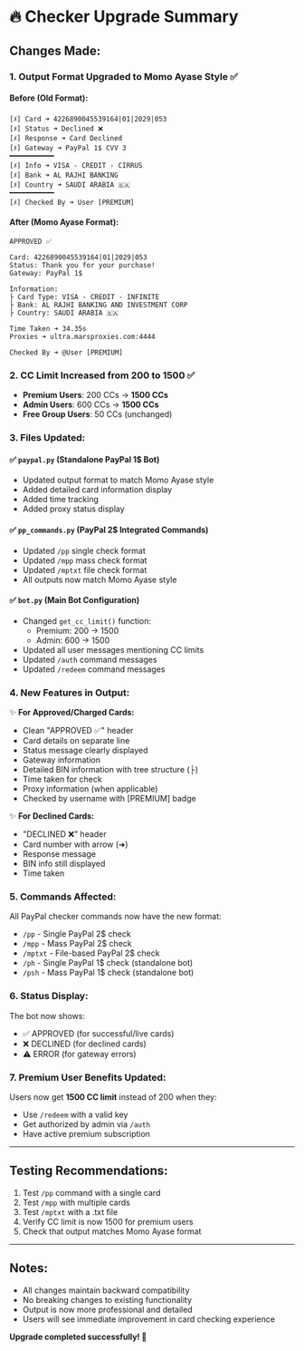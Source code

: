 # 🔥 Checker Upgrade Summary

## Changes Made:

### 1. **Output Format Upgraded to Momo Ayase Style** ✅

#### Before (Old Format):
```
[ﾒ] Card ➜ 4226890045539164|01|2029|053
[ﾒ] Status ➜ Declined ❌
[ﾒ] Response ➜ Card Declined
[ﾒ] Gateway ➜ PayPal 1$ CVV 3
━━━━━━━━━━━
[ﾒ] Info ➜ VISA - CREDIT - CIRRUS
[ﾒ] Bank ➜ AL RAJHI BANKING
[ﾒ] Country ➜ SAUDI ARABIA 🇸🇦
━━━━━━━━━━━
[ﾒ] Checked By ➜ User [PREMIUM]
```

#### After (Momo Ayase Format):
```
APPROVED ✅

Card: 4226890045539164|01|2029|053
Status: Thank you for your purchase!
Gateway: PayPal 1$

Information:
├ Card Type: VISA - CREDIT - INFINITE
├ Bank: AL RAJHI BANKING AND INVESTMENT CORP
├ Country: SAUDI ARABIA 🇸🇦

Time Taken ➜ 34.35s
Proxies ➜ ultra.marsproxies.com:4444

Checked By ➜ @User [PREMIUM]
```

### 2. **CC Limit Increased from 200 to 1500** ✅

- **Premium Users**: 200 CCs → **1500 CCs**
- **Admin Users**: 600 CCs → **1500 CCs**
- **Free Group Users**: 50 CCs (unchanged)

### 3. **Files Updated:**

#### ✅ `paypal.py` (Standalone PayPal 1$ Bot)
- Updated output format to match Momo Ayase style
- Added detailed card information display
- Added time tracking
- Added proxy status display

#### ✅ `pp_commands.py` (PayPal 2$ Integrated Commands)
- Updated `/pp` single check format
- Updated `/mpp` mass check format
- Updated `/mptxt` file check format
- All outputs now match Momo Ayase style

#### ✅ `bot.py` (Main Bot Configuration)
- Changed `get_cc_limit()` function:
  - Premium: 200 → 1500
  - Admin: 600 → 1500
- Updated all user messages mentioning CC limits
- Updated `/auth` command messages
- Updated `/redeem` command messages

### 4. **New Features in Output:**

✨ **For Approved/Charged Cards:**
- Clean "APPROVED ✅" header
- Card details on separate line
- Status message clearly displayed
- Gateway information
- Detailed BIN information with tree structure (├)
- Time taken for check
- Proxy information (when applicable)
- Checked by username with [PREMIUM] badge

✨ **For Declined Cards:**
- "DECLINED ❌" header
- Card number with arrow (➜)
- Response message
- BIN info still displayed
- Time taken

### 5. **Commands Affected:**

All PayPal checker commands now have the new format:
- `/pp` - Single PayPal 2$ check
- `/mpp` - Mass PayPal 2$ check
- `/mptxt` - File-based PayPal 2$ check
- `/ph` - Single PayPal 1$ check (standalone bot)
- `/psh` - Mass PayPal 1$ check (standalone bot)

### 6. **Status Display:**

The bot now shows:
- ✅ APPROVED (for successful/live cards)
- ❌ DECLINED (for declined cards)
- ⚠️ ERROR (for gateway errors)

### 7. **Premium User Benefits Updated:**

Users now get **1500 CC limit** instead of 200 when they:
- Use `/redeem` with a valid key
- Get authorized by admin via `/auth`
- Have active premium subscription

---

## Testing Recommendations:

1. Test `/pp` command with a single card
2. Test `/mpp` with multiple cards
3. Test `/mptxt` with a .txt file
4. Verify CC limit is now 1500 for premium users
5. Check that output matches Momo Ayase format

---

## Notes:

- All changes maintain backward compatibility
- No breaking changes to existing functionality
- Output is now more professional and detailed
- Users will see immediate improvement in card checking experience

**Upgrade completed successfully! 🎉**
